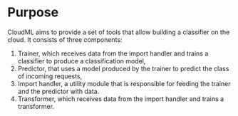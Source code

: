 # Purpose

CloudML aims to provide a set of tools that allow building a classifier on the
cloud. It consists of three components:

1. Trainer, which receives data from the import handler and trains a classifier to produce a classification model,
2. Predictor, that uses a model produced by the trainer to predict the class of incoming requests,
3. Import handler, a utility module that is responsible for feeding the trainer and the predictor with data.
4. Transformer, which receives data from the import handler and trains a transformer.
